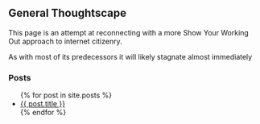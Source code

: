 ## General Thoughtscape

This page is an attempt at reconnecting with a more Show Your Working Out approach to internet citizenry.

As with most of its predecessors it will likely stagnate almost immediately

### Posts

<ul>
  {% for post in site.posts %}
    <li>
      <a href="{{ post.url }}">{{ post.title }}</a>
    </li>
  {% endfor %}
</ul>



